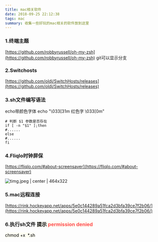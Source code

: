 ```yaml
---
title: mac相关软件
date: 2018-09-25 22:12:38
tags: mac
summary: 收集一些好玩的mac相关的软件放到这里
---
```


### 1.终端主题 
[https://github.com/robbyrussell/oh-my-zsh](https://github.com/robbyrussell/oh-my-zsh) git可以显示分支

### 2.Switchosts
[https://github.com/oldj/SwitchHosts/releases](https://github.com/oldj/SwitchHosts/releases)

### 3.sh文件编写语法
echo带颜色字体
echo "\033[31m 红色字 \033[0m"
```plain
# 判断 $1 参数是否存在
if [ -n "$1" ];then
#......
else
#......
fi
```

### 4.Fliqlo时钟屏保
[https://fliqlo.com/#about-screensaver](https://fliqlo.com/#about-screensaver)


![timg.jpeg | center | 464x322](https://cdn.yuque.com/yuque/0/2018/jpeg/115449/1531988932162-85739cf4-5b0d-41e7-9ad6-f8bca2935466.jpeg "")


### 5.mac远程连接
[https://rink.hockeyapp.net/apps/5e0c144289a51fca2d3bfa39ce7f2b06/](https://rink.hockeyapp.net/apps/5e0c144289a51fca2d3bfa39ce7f2b06/)

### 6.执行sh文件 <span data-type="color" style="color:rgb(0, 0, 0)"><span data-type="background" style="background-color:rgb(254, 254, 242)">提示 </span></span><span data-type="background" style="background-color:rgb(254, 254, 242)"><span data-type="color" style="color:#FF4D4F">permission denied</span></span>
<span data-type="color" style="color:rgb(0, 0, 0)"><span data-type="background" style="background-color:rgb(254, 254, 242)">chmod +x  *.sh</span></span>

